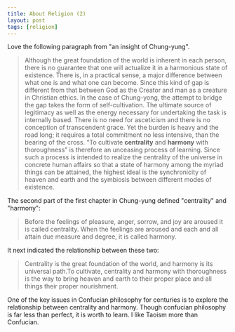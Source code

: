 ```yaml
---
title: About Religion (2)
layout: post
tags: [religion]
---
```

Love the following paragraph from "an insight of Chung-yung".
<blockquote>Although the great foundation of the world is inherent in each person, there is no guarantee that one will actualize it in a harmonious state of existence. There is, in a practical sense, a major difference between what one is and what one can become. Since this kind of gap is different from that between God as the Creator and man as a creature in Christian ethics. In the case of Chung-yong, the attempt to bridge the gap takes the form of self-cultivation. The ultimate source of legitimacy as well as the energy necessary for undertaking the task is internally based. There is no need for asceticism and there is no conception of transcendent grace. Yet the burden is heavy and the road long; it requires a total commitment no less intensive, than the bearing of the cross. “To cultivate <strong>centrality</strong> and <strong>harmony</strong> with thoroughness” is therefore an unceasing process of learning. Since such a process is intended to realize the centrality of the universe in concrete human affairs so that a state of harmony among the myriad things can be attained, the highest ideal is the synchronicity of heaven and earth and the symbiosis between different modes of existence. </blockquote>

The second part of the first chapter in Chung-yung defined "centrality" and "harmony":


<blockquote>Before the feelings of pleasure, anger, sorrow, and joy are aroused it is called centrality. When the feelings are aroused and each and all attain due measure and degree, it is called harmony.</blockquote>

It next indicated the relationship between these two:



<blockquote>Centrality is the great foundation of the world, and harmony is its universal path.To cultivate, centrality and harmony with thoroughness is the way to bring heaven and earth to their proper place and all things their proper nourishment.</blockquote>

One of the key issues in Confucian philosophy for centuries is to explore the relationship between centrality and harmony. Though confucian philosophy is far less than perfect, it is worth to learn. I like Taoism more than Confucian. 











